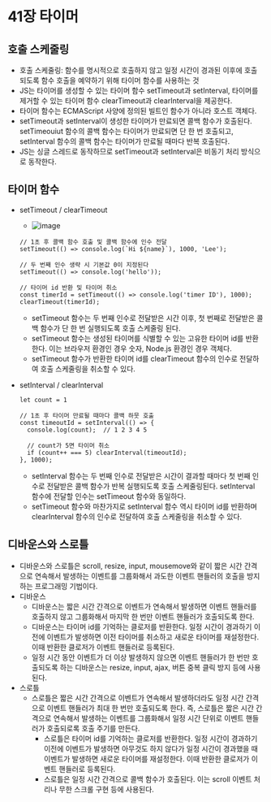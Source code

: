 41장 타이머
===


호출 스케줄링
---
- 호출 스케줄링: 함수를 명시적으로 호출하지 않고 일정 시간이 경과된 이후에 호출되도록 함수 호출을 예약하기 위해 타이머 함수를 사용하는 것
- JS는 타이머를 생성할 수 있는 타이머 함수 setTimeout과 setInterval, 타이머를 제거할 수 있는 타이머 함수 clearTimeout과 clearInterval을 제공한다.
- 타이머 함수는 ECMAScript 사양에 정의된 빌트인 함수가 아니라 호스트 객체다.
- setTimeout과 setInterval이 생성한 타이머가 만료되면 콜백 함수가 호출된다. setTimeouiut 함수의 콜백 함수는 타이머가 만료되면 단 한 번 호출되고, setInterval 함수의 콜백 함수는 타이머가 만료될 때마다 반복 호출된다.
- JS는 싱글 스레드로 동작하므로 setTimeout과 setInterval은 비동기 처리 방식으로 동작한다.

타이머 함수
---
- setTimeout / clearTimeout
  - ![image](https://github.com/user-attachments/assets/1665ea77-b8f6-4a04-85d9-9c6802db6683)
  ```
  // 1초 후 콜백 함수 호출 및 콜백 함수에 인수 전달
  setTimeout(() => console.log(`Hi ${name}`), 1000, 'Lee');

  // 두 번째 인수 생략 시 기본값 0이 지정된다
  setTimeout(() => console.log('hello'));

  // 타이머 id 반환 및 타이머 취소
  const timerId = setTimeout(() => console.log('timer ID'), 1000);
  clearTimeout(timerId);
  ```
  - setTimeout 함수는 두 번째 인수로 전달받은 시간 이후, 첫 번째로 전달받은 콜백 함수가 단 한 번 실행되도록 호출 스케줄링 된다.
  - setTimeout 함수는 생성된 타이머를 식별할 수 있는 고유한 타이머 id를 반환한다. 이는 브라우저 환경인 경우 숫자, Node.js 환경인 경우 객체다.
  - setTimeout 함수가 반환한 타이머 id를 clearTimeout 함수의 인수로 전달하여 호출 스케줄링을 취소할 수 있다.

- setInterval / clearInterval
  ```
  let count = 1

  // 1초 후 타이머 만료될 때마다 콜백 하뭇 호출
  const timeoutId = setInterval(() => {
    console.log(count);  // 1 2 3 4 5

    // count가 5면 타이머 취소
    if (count++ === 5) clearInterval(timeoutId);
  }, 1000);
  ```
  - setInterval 함수는 두 번째 인수로 전달받은 시간이 결과할 때마다 첫 번째 인수로 전달받은 콜백 함수가 반복 실행되도록 호출 스케줄링된다. setInterval 함수에 전달할 인수는 setTimeout 함수와 동일하다.
  - setTimeout 함수와 마찬가지로 setInterval 함수 역시 타이머 id를 반환하며clearInterval 함수의 인수로 전달하여 호출 스케줄링을 취소할 수 있다.

디바운스와 스로틀
---
- 디바운스와 스로틀은 scroll, resize, input, mousemove와 같이 짧은 시간 간격으로 연속해서 발생하는 이벤트를 그룹화해서 과도한 이벤트 핸들러의 호출을 방지하는 프로그래밍 기법이다.
- 디바운스
  - 디바운스는 짧은 시간 간격으로 이벤트가 연속해서 발생하면 이벤트 핸들러를 호출하지 않고 그룹화해서 마지막 한 번만 이벤트 핸들러가 호출되도록 한다.
  - 디바운스는 타이머 id를 기억하는 클로저를 반환한다. 일정 시간이 경과하기 이전에 이벤트가 발생하면 이전 타이머를 취소하고 새로운 타이머를 재설정한다. 이때 반환한 클로저가 이벤트 핸들러로 등록된다.
  - 일정 시간 동안 이벤트가 더 이상 발생하지 않으면 이벤트 핸들러가 한 번만 호출되도록 하는 디바운스는 resize, input, ajax, 버튼 중복 클릭 방지 등에 사용된다.
- 스로틀
  - 스로틀은 짧은 시간 간격으로 이벤트가 연속해서 발생하더라도 일정 시간 간격으로 이벤트 핸들러가 최대 한 번만 호출되도록 한다. 즉, 스로틀은 짧은 시간 간격으로 연속해서 발생하는 이벤트를 그룹화해서 일정 시간 단위로 이벤트 핸들러가 호출되로록 호출 주기를 만든다.
    - 스로틀은 타이머 id를 기억하는 클로저를 반환한다. 일정 시간이 경과하기 이전에 이벤트가 발생하면 아무것도 하지 않다가 일정 시간이 경과했을 때 이벤트가 발생하면 새로운 타이머를 재설정한다. 이때 반환한 클로저가 이벤트 핸들러로 등록된다.
    - 스로틀은 일정 시간 간격으로 콜백 함수가 호출된다. 이는 scroll 이벤트 처리나 무한 스크롤 구현 등에 사용된다.



